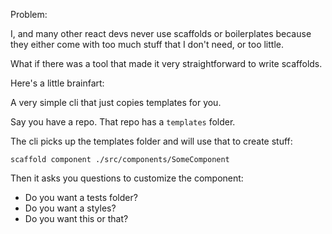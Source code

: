 Problem:

I, and many other react devs never use scaffolds or boilerplates because they either come with too much stuff that I don't need, or too little.

What if there was a tool that made it very straightforward to write scaffolds.

Here's a little brainfart:

A very simple cli that just copies templates for you.

Say you have a repo. That repo has a `templates` folder.

The cli picks up the templates folder and will use that to create stuff:

`scaffold component ./src/components/SomeComponent`

Then it asks you questions to customize the component:
- Do you want a tests folder?
- Do you want a styles?
- Do you want this or that?
